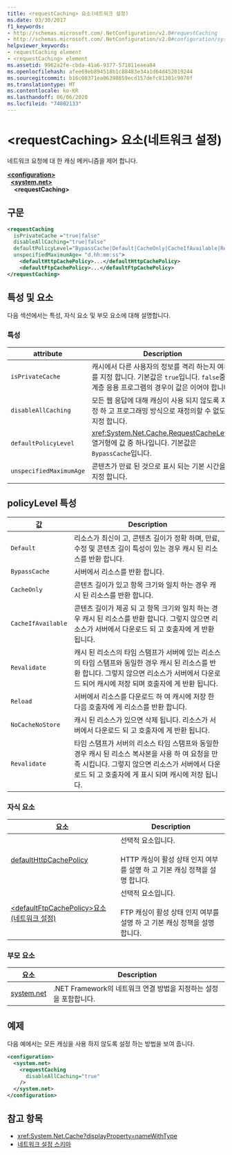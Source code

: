 ```yaml
---
title: <requestCaching> 요소(네트워크 설정)
ms.date: 03/30/2017
f1_keywords:
- http://schemas.microsoft.com/.NetConfiguration/v2.0#requestCaching
- http://schemas.microsoft.com/.NetConfiguration/v2.0#configuration/system.net/requestCaching
helpviewer_keywords:
- requestCaching element
- <requestCaching> element
ms.assetid: 9962a2fe-cbda-41a6-9377-571811eaea84
ms.openlocfilehash: afee69eb894518b1c88483e34a1d64d452019244
ms.sourcegitcommit: b16c00371ea06398859ecd157defc81301c9070f
ms.translationtype: MT
ms.contentlocale: ko-KR
ms.lasthandoff: 06/06/2020
ms.locfileid: "74802133"
---
```

# <a name="requestcaching-element-network-settings"></a>\<requestCaching> 요소(네트워크 설정)
네트워크 요청에 대 한 캐싱 메커니즘을 제어 합니다.  
  
[**\<configuration>**](../configuration-element.md)  
&nbsp;&nbsp;[**\<system.net>**](system-net-element-network-settings.md)  
&nbsp;&nbsp;&nbsp;&nbsp;**\<requestCaching>**  
  
## <a name="syntax"></a>구문  
  
```xml  
<requestCaching  
  isPrivateCache ="true|false"  
  disableAllCaching="true|false"  
  defaultPolicyLevel="BypassCache|Default|CacheOnly|CacheIfAvailable|Revalidate|Reload|NoCacheNoStore|Revalidate"  
  unspecifiedMaximumAge= "d.hh:mm:ss">  
    <defaultHttpCachePolicy>...</defaultHttpCachePolicy>  
    <defaultFtpCachePolicy>...</defaultFtpCachePolicy>  
</requestCaching>
```  
  
## <a name="attributes-and-elements"></a>특성 및 요소  
 다음 섹션에서는 특성, 자식 요소 및 부모 요소에 대해 설명합니다.  
  
### <a name="attributes"></a>특성  
  
|attribute|Description|  
|---------------|-----------------|  
|`isPrivateCache`|캐시에서 다른 사용자의 정보를 격리 하는지 여부를 지정 합니다. 기본값은 `true`입니다. `false`중간 계층 응용 프로그램의 경우이 값은 이어야 합니다.|  
|`disableAllCaching`|모든 웹 응답에 대해 캐싱이 사용 되지 않도록 지정 하 고 프로그래밍 방식으로 재정의할 수 없도록 지정 합니다.|  
|`defaultPolicyLevel`|<xref:System.Net.Cache.RequestCacheLevel> 열거형에 값 중 하나입니다. 기본값은 `BypassCache`입니다.|  
|`unspecifiedMaximumAge`|콘텐츠가 만료 된 것으로 표시 되는 기본 시간을 지정 합니다.|  
  
## <a name="policylevel-attribute"></a>policyLevel 특성  
  
|값|Description|  
|-----------|-----------------|  
|`Default`|리소스가 최신이 고, 콘텐츠 길이가 정확 하며, 만료, 수정 및 콘텐츠 길이 특성이 있는 경우 캐시 된 리소스를 반환 합니다.|  
|`BypassCache`|서버에서 리소스를 반환 합니다.|  
|`CacheOnly`|콘텐츠 길이가 있고 항목 크기와 일치 하는 경우 캐시 된 리소스를 반환 합니다.|  
|`CacheIfAvailable`|콘텐츠 길이가 제공 되 고 항목 크기와 일치 하는 경우 캐시 된 리소스를 반환 합니다. 그렇지 않으면 리소스가 서버에서 다운로드 되 고 호출자에 게 반환 됩니다.|  
|`Revalidate`|캐시 된 리소스의 타임 스탬프가 서버에 있는 리소스의 타임 스탬프와 동일한 경우 캐시 된 리소스를 반환 합니다. 그렇지 않으면 리소스가 서버에서 다운로드 되어 캐시에 저장 되며 호출자에 게 반환 됩니다.|  
|`Reload`|서버에서 리소스를 다운로드 하 여 캐시에 저장 한 다음 호출자에 게 리소스를 반환 합니다.|  
|`NoCacheNoStore`|캐시 된 리소스가 있으면 삭제 됩니다. 리소스가 서버에서 다운로드 되 고 호출자에 게 반환 됩니다.|  
|`Revalidate`|타임 스탬프가 서버의 리소스 타임 스탬프와 동일한 경우 캐시 된 리소스 복사본을 사용 하 여 요청을 만족 시킵니다. 그렇지 않으면 리소스가 서버에서 다운로드 되 고 호출자에 게 표시 되며 캐시에 저장 됩니다.|  
  
### <a name="child-elements"></a>자식 요소  
  
|요소|Description|  
|-------------|-----------------|  
|[defaultHttpCachePolicy](defaulthttpcachepolicy-element-network-settings.md)|선택적 요소입니다.<br /><br /> HTTP 캐싱이 활성 상태 인지 여부를 설명 하 고 기본 캐싱 정책을 설명 합니다.|  
|[\<defaultFtpCachePolicy>요소 (네트워크 설정)](defaultftpcachepolicy-element-network-settings.md)|선택적 요소입니다.<br /><br /> FTP 캐싱이 활성 상태 인지 여부를 설명 하 고 기본 캐싱 정책을 설명 합니다.|  
  
### <a name="parent-elements"></a>부모 요소  
  
|요소|Description|  
|-------------|-----------------|  
|[system.net](system-net-element-network-settings.md)|.NET Framework의 네트워크 연결 방법을 지정하는 설정을 포함합니다.|  
  
## <a name="example"></a>예제  
 다음 예에서는 모든 캐싱을 사용 하지 않도록 설정 하는 방법을 보여 줍니다.  
  
```xml  
<configuration>  
  <system.net>  
    <requestCaching  
      disableAllCaching="true"  
    />  
  </system.net>  
</configuration>  
```  
  
## <a name="see-also"></a>참고 항목

- <xref:System.Net.Cache?displayProperty=nameWithType>
- [네트워크 설정 스키마](index.md)
